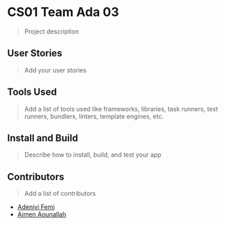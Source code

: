 # CS01 Team Ada 03

> Project description

## User Stories

> Add your user stories

## Tools Used

> Add a list of tools used like frameworks, libraries, task runners, test runners, bundlers, linters, template engines, etc.

## Install and Build

> Describe how to install, build, and test your app

## Contributors

> Add a list of contributors

-  [Adeniyi Femi](https://github.com/f-adeniyi)
-  [Aimen Aounallah](https://github.com/Mizou9999)